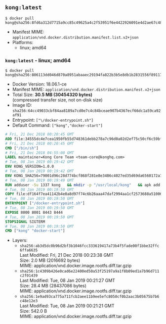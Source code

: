 ## `kong:latest`

```console
$ docker pull kong@sha256:8fd6a312d7715a9cc85c49625a4c2f53951f6e4422926091e4d2ae67c480b6d5
```

-	Manifest MIME: `application/vnd.docker.distribution.manifest.list.v2+json`
-	Platforms:
	-	linux; amd64

### `kong:latest` - linux; amd64

```console
$ docker pull kong@sha256:806113dd046d870a8951abaaec29194fa822b3b5e8db1b2831556f8911762713
```

-	Docker Version: 18.06.1-ce
-	Manifest MIME: `application/vnd.docker.distribution.manifest.v2+json`
-	Total Size: **30.5 MB (30454320 bytes)**  
	(compressed transfer size, not on-disk size)
-	Image ID: `sha256:64cc49033cbf84aa8189a7cd0e7c4c84bceae907b4367ecf66dc1a59ca92af91`
-	Entrypoint: `["\/docker-entrypoint.sh"]`
-	Default Command: `["kong","docker-start"]`

```dockerfile
# Fri, 21 Dec 2018 00:20:45 GMT
ADD file:34555dc4e7cea1950fb55d748361debb278a7c96d0a02d2ef75c50cf6c59bfe7 in / 
# Fri, 21 Dec 2018 00:20:45 GMT
CMD ["/bin/sh"]
# Fri, 21 Dec 2018 04:55:00 GMT
LABEL maintainer=Kong Core Team <team-core@konghq.com>
# Tue, 08 Jan 2019 00:19:42 GMT
ENV KONG_VERSION=1.0.0
# Tue, 08 Jan 2019 00:19:42 GMT
ENV KONG_SHA256=79001d96c28d774bcf868f281e8e3486c4027ed35d69da6560172a742240b862
# Tue, 08 Jan 2019 00:19:49 GMT
RUN adduser -Su 1337 kong 	&& mkdir -p "/usr/local/kong" 	&& apk add --no-cache --virtual .build-deps wget tar ca-certificates 	&& apk add --no-cache libgcc openssl pcre perl tzdata curl libcap su-exec 	&& wget -O kong.tar.gz "https://bintray.com/kong/kong-community-edition-alpine-tar/download_file?file_path=kong-community-edition-$KONG_VERSION.apk.tar.gz" 	&& echo "$KONG_SHA256 *kong.tar.gz" | sha256sum -c - 	&& tar -xzf kong.tar.gz -C /tmp 	&& rm -f kong.tar.gz 	&& cp -R /tmp/usr / 	&& rm -rf /tmp/usr 	&& cp -R /tmp/etc / 	&& rm -rf /tmp/etc 	&& apk del .build-deps
# Tue, 08 Jan 2019 00:19:50 GMT
COPY file:df164f7ea41142b4e0a8d97f74c6b26aaa47daf2994aa1cf2573688a51006eee in /docker-entrypoint.sh 
# Tue, 08 Jan 2019 00:19:50 GMT
ENTRYPOINT ["/docker-entrypoint.sh"]
# Tue, 08 Jan 2019 00:19:50 GMT
EXPOSE 8000 8001 8443 8444
# Tue, 08 Jan 2019 00:19:50 GMT
STOPSIGNAL SIGTERM
# Tue, 08 Jan 2019 00:19:50 GMT
CMD ["kong" "docker-start"]
```

-	Layers:
	-	`sha256:ab3d5dc0b96d2bf3b1046fcc333619417a73b4f5fade00f1bbe32ffc6ffa6635`  
		Last Modified: Fri, 21 Dec 2018 00:23:38 GMT  
		Size: 2.0 MB (2016692 bytes)  
		MIME: application/vnd.docker.image.rootfs.diff.tar.gzip
	-	`sha256:1c4309b426e0cad6e22400ed50a53f25197a9a1f8b09ed1a7b96d711c2f01439`  
		Last Modified: Tue, 08 Jan 2019 00:21:27 GMT  
		Size: 28.4 MB (28437086 bytes)  
		MIME: application/vnd.docker.image.rootfs.diff.tar.gzip
	-	`sha256:1e9ad93ca775a711fcb2aee11b9ee5efc8050cf0b2aac3b05675b7b6c48e12e3`  
		Last Modified: Tue, 08 Jan 2019 00:21:21 GMT  
		Size: 542.0 B  
		MIME: application/vnd.docker.image.rootfs.diff.tar.gzip
